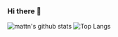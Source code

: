 ### Hi there 👋

<!--
**MmahdiM79/MmahdiM79** is a ✨ _special_ ✨ repository because its `README.md` (this file) appears on your GitHub profile.

Here are some ideas to get you started:

- 🔭 I’m currently working on ...
- 🌱 I’m currently learning ...
- 👯 I’m looking to collaborate on ...
- 🤔 I’m looking for help with ...
- 💬 Ask me about ...
- 📫 How to reach me: ...
- 😄 Pronouns: ...
- ⚡ Fun fact: ...
-->

![mattn's github 
stats](https://github-readme-stats.vercel.app/api/top-langs/?username=MmahdiM79&layout=compact&theme=material-palenight&langs_count=6&hide=c)
![Top 
Langs](https://github-readme-stats.vercel.app/api?username=MmahdiM79&show_icons=true&include_all_commits=true&theme=material-palenight)

